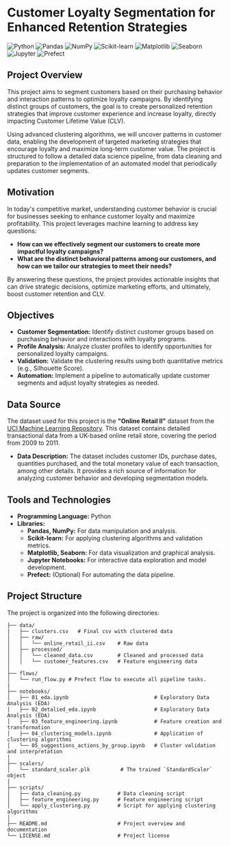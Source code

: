 # Customer Loyalty Segmentation for Enhanced Retention Strategies

![Python](https://img.shields.io/badge/Python-3.8%2B-blue?logo=python&logoColor=white)
![Pandas](https://img.shields.io/badge/Pandas-1.2%2B-blue?logo=pandas&logoColor=white)
![NumPy](https://img.shields.io/badge/NumPy-1.20%2B-lightblue?logo=numpy&logoColor=white)
![Scikit-learn](https://img.shields.io/badge/Scikit--learn-0.24%2B-orange?logo=scikit-learn&logoColor=white)
![Matplotlib](https://img.shields.io/badge/Matplotlib-3.3%2B-blueviolet?logo=matplotlib&logoColor=white)
![Seaborn](https://img.shields.io/badge/Seaborn-0.11%2B-teal?logo=seaborn&logoColor=white)
![Jupyter](https://img.shields.io/badge/Jupyter-Notebook-orange?logo=jupyter&logoColor=white)
![Prefect](https://img.shields.io/badge/Prefect-2.0%2B-blue?logo=prefect&logoColor=white)

## Project Overview
This project aims to segment customers based on their purchasing behavior and interaction patterns to optimize loyalty campaigns. By identifying distinct groups of customers, the goal is to create personalized retention strategies that improve customer experience and increase loyalty, directly impacting Customer Lifetime Value (CLV).

Using advanced clustering algorithms, we will uncover patterns in customer data, enabling the development of targeted marketing strategies that encourage loyalty and maximize long-term customer value. The project is structured to follow a detailed data science pipeline, from data cleaning and preparation to the implementation of an automated model that periodically updates customer segments.

## Motivation
In today's competitive market, understanding customer behavior is crucial for businesses seeking to enhance customer loyalty and maximize profitability. This project leverages machine learning to address key questions:
- **How can we effectively segment our customers to create more impactful loyalty campaigns?**
- **What are the distinct behavioral patterns among our customers, and how can we tailor our strategies to meet their needs?**

By answering these questions, the project provides actionable insights that can drive strategic decisions, optimize marketing efforts, and ultimately, boost customer retention and CLV.

## Objectives
- **Customer Segmentation:** Identify distinct customer groups based on purchasing behavior and interactions with loyalty programs.
- **Profile Analysis:** Analyze cluster profiles to identify opportunities for personalized loyalty campaigns.
- **Validation:** Validate the clustering results using both quantitative metrics (e.g., Silhouette Score).
- **Automation:** Implement a pipeline to automatically update customer segments and adjust loyalty strategies as needed.

## Data Source
The dataset used for this project is the **"Online Retail II"** dataset from the [UCI Machine Learning Repository](https://archive.ics.uci.edu/ml/datasets/online+retail+ii). This dataset contains detailed transactional data from a UK-based online retail store, covering the period from 2009 to 2011.

- **Data Description:** The dataset includes customer IDs, purchase dates, quantities purchased, and the total monetary value of each transaction, among other details. It provides a rich source of information for analyzing customer behavior and developing segmentation models.

## Tools and Technologies
- **Programming Language:** Python
- **Libraries:** 
  - **Pandas, NumPy:** For data manipulation and analysis.
  - **Scikit-learn:** For applying clustering algorithms and validation metrics.
  - **Matplotlib, Seaborn:** For data visualization and graphical analysis.
  - **Jupyter Notebooks:** For interactive data exploration and model development.
  - **Prefect:** (Optional) For automating the data pipeline.
  
## Project Structure
The project is organized into the following directories:

```plaintext
├── data/
|   ├── clusters.csv   # Final csv with clustered data
│   ├── raw/
│   │   └── online_retail_ii.csv    # Raw data
│   ├── processed/
│   │   └── cleaned_data.csv        # Cleaned and processed data
│   │   └── customer_features.csv   # Feature engineering data
│
├── flows/
│   └── run_flow.py # Prefect flow to execute all pipeline tasks.
|
├── notebooks/
│   ├── 01_eda.ipynb                            # Exploratory Data Analysis (EDA)
│   ├── 02_detalied_eda.ipynb                   # Exploratory Data Analysis (EDA)
│   ├── 03_feature_engineering.ipynb            # Feature creation and transformation
│   ├── 04_clustering_models.ipynb              # Application of clustering algorithms
│   └── 05_suggestions_actions_by_group.ipynb   # Cluster validation and interpretation
│
├── scalers/
│   └── standard_scaler.plk          # The trained `StandardScaler` object
|
├── scripts/
│   ├── data_cleaning.py            # Data cleaning script
│   ├── feature_engineering.py      # Feature engineering script
│   └── apply_clustering.py         # Script for applying clustering algorithms
│
├── README.md                       # Project overview and documentation
└── LICENSE.md                      # Project license
